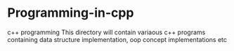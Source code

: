 # Programming-in-cpp
c++ programming 
This directory will contain variaous c++ programs containing data structure implementation, oop concept implementations etc
